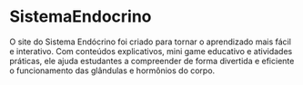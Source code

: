 # SistemaEndocrino
O site do Sistema Endócrino foi criado para tornar o aprendizado mais fácil e interativo. Com conteúdos explicativos, mini game educativo e atividades práticas, ele ajuda estudantes a compreender de forma divertida e eficiente o funcionamento das glândulas e hormônios do corpo.
